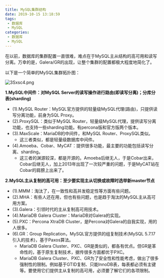 ```yaml
---
title: MySQL集群结构
date: 2019-10-15 13:18:59
tags:
 - 数据库
 - MySQL
categories:
 - 数据库
 - MySQL
---
```


在以前，数据库的集群配置一直很难，难点在于MySQL主从结构的高可用和读写分离。万幸的是，Galera/GR的出现，让整个集群的配置都极大程度地简化了。

<!--more-->

以下是一个简单的MySQL集群拓扑图：

![3Sxsc4.png](https://s2.ax1x.com/2020/02/16/3Sxsc4.png)

**1.MySQL中间件：对MySQL Server的读写操作进行路由(即读写分离)；分库分表(sharding)**

- (1).MySQL Router：MySQL官方提供的轻量级MySQL代理(路由)，只提供读写分离功能，前身为SQL Proxy。
- (2).ProxySQL：类似于MySQL Router，轻量级MySQL代理，提供读写分离功能，也支持一些sharding功能。有percona版和官方版两个版本。
- (3).MaxScale：MariaDB的中间件，和MySQL Router、ProxySQL类似。
  - 这三者类似，都是轻量级数据库中间件。
- (4).Amoeba、Cobar、MyCAT：提供很多功能，最主要的功能包括读写分离、sharding。
  - 这三者的渊源较深，都是开源的。Amoeba后继无人，于是Cobar出来，Cobar后继无人，加上2013年出现了一次较严重的问题，于是MyCAT站在Cobar的肩膀上出来了。

**2.MySQL主从复制的高可用：至少要实现主从切换或故障时选举新master节点**

- (1).MMM：淘汰了，在一致性和高并发稳定性等方面有些问题。
- (2).MHA：有些人还在用，但也有些问题，也是趋于淘汰的MySQL主从高可用方案。
- (3).Galera：引领时代的主从复制高可用技术。
- (4).MariaDB Galera Cluster：MariaDB对Galera的实现。
- (5).PXC：Percona XtraDB Cluster，是Percona对Galera的自我实现，用的人很多。
- (6).GR：Group Replication，MySQL官方提供的组复制技术(MySQL 5.7.17引入的技术)，基于Paxos算法。
  - MariaDB Galera Cluster、PXC、GR是类似的，都各有优点。但GR是革命性的，基于原生复制技术，据传很多方面都优于PXC。
  - MariaDB Galera Cluster、PXC、GR为了安全性和性能考虑，做出了很多强制性的限制。例如基于GTID复制、只能InnoDB表，每表都必须有主键等。要使用它们提供主从复制的高可用，必须要了解它们的各项限制。